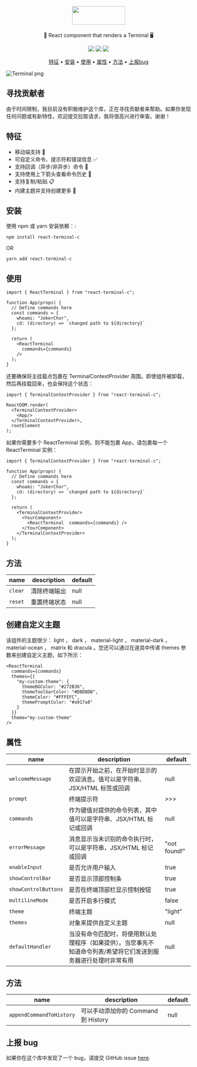 <h1 align="center">
  <img src="https://react-terminal-c.sirv.com/static/terminal-logo-text.png" data-canonical-src="https://react-terminal-c.sirv.com/static/terminal-logo-text.png" width="145" height="50" />
</h1>

<p align="center">🚀 React component that renders a Terminal 🖥</p>

<p align="center">
  <a href="https://codecov.io/gh/777aca/react-terminal-c"><img src="https://codecov.io/gh/777aca/react-terminal-c/branch/main/graph/badge.svg?token=xt1kdpvlam" data-canonical-src="https://codecov.io/gh/777aca/react-terminal-c/branch/main/graph/badge.svg?token=xt1kdpvlam"/></a>
  <a href="https://www.npmjs.com/package/react-terminal-c"><img src="https://img.shields.io/npm/v/react-terminal-c/latest" data-canonical-src="https://img.shields.io/npm/v/react-terminal-c/latest"/></a>
  <img src="https://img.shields.io/npm/l/react-terminal-c" data-canonical-src="https://img.shields.io/npm/l/react-terminal-c"/>
</p>

<p align="center">
  <a href="#特征">特征</a> •
  <a href="#安装">安装</a> •
  <a href="#使用">使用</a> •
  <a href="#属性">属性</a> •
  <a href="#方法">方法</a> •
  <a href="#上报bug">上报bug</a>
</p>

![Terminal png](https://react-terminal-c.sirv.com/static/terminal-dracula.png)

## 寻找贡献者

由于时间限制，我目前没有积极维护这个库，正在寻找贡献者来帮助。如果你发现任何问题或有新特性，欢迎提交拉取请求，我将很高兴进行审查。谢谢！

## 特征

- 移动端支持 📱
- 可自定义命令、提示符和错误信息 ✅
- 支持回调（异步/非异步）命令 🔄
- 支持使用上下箭头查看命令历史 🔼
- 支持复制/粘贴 📋
- 内建主题并支持创建更多 🚀

## 安装

使用 npm 或 yarn 安装依赖：:

```
npm install react-terminal-c
```

OR

```
yarn add react-terminal-c
```

## 使用

```
import { ReactTerminal } from "react-terminal-c";

function App(props) {
  // Define commands here
  const commands = {
    whoami: "JokerChor",
    cd: (directory) => `changed path to ${directory}`
  };

  return (
    <ReactTerminal
      commands={commands}
    />
  );
}
```

还要确保将主挂载点包裹在 TerminalContextProvider 周围。即使组件被卸载，然后再挂载回来，也会保持这个状态：

```
import { TerminalContextProvider } from "react-terminal-c";

ReactDOM.render(
  <TerminalContextProvider>
    <App/>
  </TerminalContextProvider>,
  rootElement
);
```

如果你需要多个 ReactTerminal 实例，则不能包裹 App，请包裹每一个 ReactTerminal 实例：

```
import { TerminalContextProvider } from "react-terminal-c";

function App(props) {
  // Define commands here
  const commands = {
    whoami: "JokerChor",
    cd: (directory) => `changed path to ${directory}`
  };

  return (
    <TerminalContextProvider>
      <YourComponent>
        <ReactTerminal  commands={commands} />
      </YourComponent>
    </TerminalContextProvider>
  );
}
```

## 方法

| name    | description  | default |
| ------- | ------------ | ------- |
| `clear` | 清除终端输出 | null    |
| `reset` | 重置终端状态 | null    |

## 创建自定义主题

该组件的主题很少： light ， dark ， material-light ， material-dark ， material-ocean ， matrix 和 dracula 。您还可以通过在道具中传递 themes 参数来创建自定义主题，如下所示：

```
<ReactTerminal
  commands={commands}
  themes={{
    "my-custom-theme": {
      themeBGColor: "#272B36",
      themeToolbarColor: "#DBDBDB",
      themeColor: "#FFFEFC",
      themePromptColor: "#a917a8"
    }
  }}
  theme="my-custom-theme"
/>
```

## 属性

| name                 | description                                                                                                       | default      |
| -------------------- | ----------------------------------------------------------------------------------------------------------------- | ------------ |
| `welcomeMessage`     | 在提示开始之前，在开始时显示的欢迎消息。值可以是字符串、JSX/HTML 标签或回调                                       | null         |
| `prompt`             | 终端提示符                                                                                                        | >>>          |
| `commands`           | 作为键值对提供的命令列表，其中值可以是字符串、JSX/HTML 标记或回调                                                 | null         |
| `errorMessage`       | 消息显示当未识别的命令执行时，可以是字符串，JSX/HTML 标记或回调                                                   | "not found!" |
| `enableInput`        | 是否允许用户输入                                                                                                  | true         |
| `showControlBar`     | 是否显示顶部控制条                                                                                                | true         |
| `showControlButtons` | 是否在终端顶部栏显示控制按钮                                                                                      | true         |
| `multilineMode`      | 是否开启多行模式                                                                                                  | false        |
| `theme`              | 终端主题                                                                                                          | "light"      |
| `themes`             | 对象来提供自定义主题                                                                                              | null         |
| `defaultHandler`     | 当没有命令匹配时，将使用默认处理程序（如果提供）。当您事先不知道命令列表/希望将它们发送到服务器进行处理时非常有用 | null         |

## 方法

| name                     | description                         | default |
| ------------------------ | ----------------------------------- | ------- |
| `appendCommandToHistory` | 可以手动添加你的 Command 到 History | null    |

## 上报 bug

如果你在这个库中发现了一个 bug，请提交 GitHub issue [here](https://github.com/777aca/react-terminal-c/issues).

